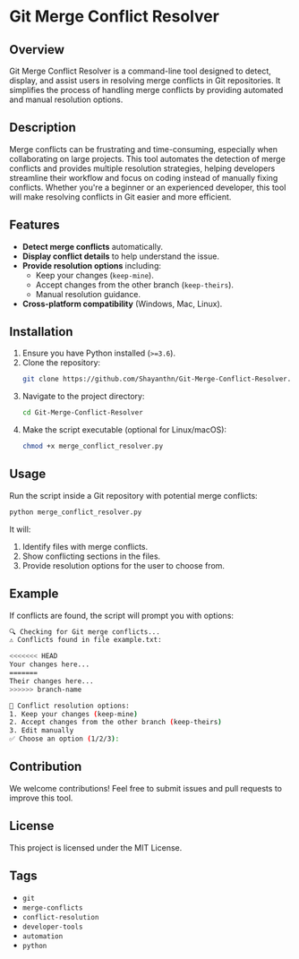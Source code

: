 # Git Merge Conflict Resolver

## Overview

Git Merge Conflict Resolver is a command-line tool designed to detect, display, and assist users in resolving merge conflicts in Git repositories. It simplifies the process of handling merge conflicts by providing automated and manual resolution options.

## Description

Merge conflicts can be frustrating and time-consuming, especially when collaborating on large projects. This tool automates the detection of merge conflicts and provides multiple resolution strategies, helping developers streamline their workflow and focus on coding instead of manually fixing conflicts. Whether you're a beginner or an experienced developer, this tool will make resolving conflicts in Git easier and more efficient.

## Features

- **Detect merge conflicts** automatically.
- **Display conflict details** to help understand the issue.
- **Provide resolution options** including:
  - Keep your changes (`keep-mine`).
  - Accept changes from the other branch (`keep-theirs`).
  - Manual resolution guidance.
- **Cross-platform compatibility** (Windows, Mac, Linux).

## Installation

1. Ensure you have Python installed (`>=3.6`).
2. Clone the repository:
   ```bash
   git clone https://github.com/Shayanthn/Git-Merge-Conflict-Resolver.git
   ```
3. Navigate to the project directory:
   ```bash
   cd Git-Merge-Conflict-Resolver
   ```
4. Make the script executable (optional for Linux/macOS):
   ```bash
   chmod +x merge_conflict_resolver.py
   ```

## Usage

Run the script inside a Git repository with potential merge conflicts:
```bash
python merge_conflict_resolver.py
```

It will:
1. Identify files with merge conflicts.
2. Show conflicting sections in the files.
3. Provide resolution options for the user to choose from.

## Example
If conflicts are found, the script will prompt you with options:
```bash
🔍 Checking for Git merge conflicts...
⚠️ Conflicts found in file example.txt:

<<<<<<< HEAD
Your changes here...
=======
Their changes here...
>>>>>> branch-name

📌 Conflict resolution options:
1. Keep your changes (keep-mine)
2. Accept changes from the other branch (keep-theirs)
3. Edit manually
✅ Choose an option (1/2/3):
```

## Contribution

We welcome contributions! Feel free to submit issues and pull requests to improve this tool.

## License

This project is licensed under the MIT License.

## Tags

- `git`
- `merge-conflicts`
- `conflict-resolution`
- `developer-tools`
- `automation`
- `python`


